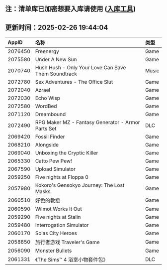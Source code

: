 ## 注：清单库已加密想要入库请使用 ([入库工具](https://github.com/BlankTMing/ManifestAutoUpdate/releases))

## 更新时间：2025-02-26 19:44:04
| AppID | 名称 | 类型  |
| :-------------------- | :----------------------------- | :----------- |
| 2076450 | Freenergy| Game |
| 2075580 | Under A New Sun| Game |
| 2070740 | Hush Hush - Only Your Love Can Save Them Soundtrack| Music |
| 2072780 | Sex Adventures - The Office Slut| Game |
| 2072040 | Azrael| Game |
| 2072030 | Echo Wisp| Game |
| 2072580 | WordBed| Game |
| 2071120 | Dreambound| Game |
| 2072490 | RPG Maker MZ - Fantasy Generator - Armor Parts Set| DLC |
| 2069420 | Fossil Finder| Game |
| 2068210 | Alongside| Game |
| 2069040 | Unboxing the Cryptic Killer| Game |
| 2065330 | Catto Pew Pew!| Game |
| 2067590 | Upload Simulator| Game |
| 2059250 | Five nights at Floppa 0| Game |
| 2057980 | Kokoro's Gensokyo Journey: The Lost Masks| Game |
| 2060510 | 好色的教授| Game |
| 2060590 | Wilmot Works It Out| Game |
| 2059290 | Five nights at Stalin| Game |
| 2059480 | Interrogation Simulator| Game |
| 2060170 | Solas City Heroes| Game |
| 2058850 | 旅行者游戏 Traveler's Game| Game |
| 2056090 | Monster Bullets| Game |
| 2061331 | 《The Sims™ 4 浴室小物套件包》| DLC |
